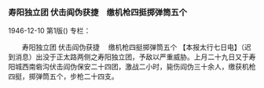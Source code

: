 ### 寿阳独立团  伏击阎伪获捷　缴机枪四挺掷弹筒五个

1946-12-10
第1版()
专栏：

　　寿阳独立团
    伏击阎伪获捷
  　缴机枪四挺掷弹筒五个
    【本报太行七日电】（迟到消息）出没于正太路两侧之寿阳独立团，予敌以严重威胁。上月二十九日又于寿阳城西南砦沟伏击阎伪保安二十四团，激战二小时，毙伤阎伪三十余人，缴获机枪四挺，掷弹筒五个，步枪二十四支。
